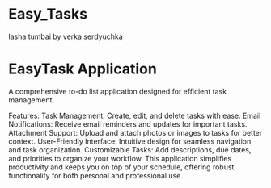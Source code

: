 # Easy_Tasks
 
lasha tumbai by verka serdyuchka
# EasyTask Application

A comprehensive to-do list application designed for efficient task management.

Features:
Task Management: Create, edit, and delete tasks with ease.
Email Notifications: Receive email reminders and updates for important tasks.
Attachment Support: Upload and attach photos or images to tasks for better context.
User-Friendly Interface: Intuitive design for seamless navigation and task organization.
Customizable Tasks: Add descriptions, due dates, and priorities to organize your workflow.
This application simplifies productivity and keeps you on top of your schedule, offering robust functionality for both personal and professional use.
